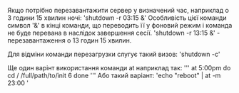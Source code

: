 Якщо потрібно перезавантажити сервер у визначений час, наприклад о 3 години 15 хвилин ночі:
'shutdown -r 03:15 &' 
Особливість цієї команди символ '&' в кінці команди, що переводить її у фоновий режим і команда не буде перевана в наслідок завершення сесії.
'shutdown -r 13:15 &' - перезавантаження о 13 годин 15 хвилин.

Для відміни команди перезагрузки слугує такий визов: 'shutdown -c'

Ще один варінт використання команди at наприклад так:
'''
at 5:00pm 
do
cd /
/full/path/to/init 6
done
'''
Або такий варіант: 'echo "reboot" | at -m 23:00  '

